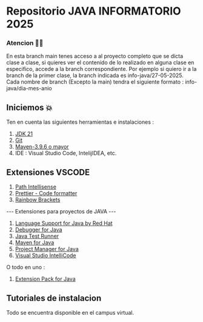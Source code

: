 # Repositorio JAVA INFORMATORIO 2025

### Atencion :technologist:

En esta branch main tenes acceso a al proyecto completo que se dicta clase a clase, si quieres ver el contenido de lo realizado en alguna clase en especifico, accede a la branch correspondiente. Por ejemplo si quiero ir a la branch de la primer clase, la branch indicada es
info-java/27-05-2025. Cada nombre de branch (Excepto la main) tendra el siguiente formato : info-java/dia-mes-anio

## Iniciemos :boom:

Ten en cuenta las siguientes herramientas e instalaciones : 

1. [JDK 21](https://www.oracle.com/java/technologies/javase/jdk21-archive-downloads.html)
2. [Git](https://git-scm.com/)
3. [Maven-3.9.6 o mayor](https://maven.apache.org/download.cgi)
4. IDE : Visual Studio Code, IntelijIDEA, etc.

## Extensiones VSCODE

1. [Path Intellisense](https://marketplace.visualstudio.com/items?itemName=christian-kohler.path-intellisense)
2. [Prettier - Code formatter](https://marketplace.visualstudio.com/items?itemName=esbenp.prettier-vscode)
3. [Rainbow Brackets](https://marketplace.visualstudio.com/items?itemName=2gua.rainbow-brackets)

--- Extensiones para proyectos de JAVA ---

1. [Language Support for Java by Red Hat](https://marketplace.visualstudio.com/items?itemName=redhat.java)
2. [Debugger for Java](https://marketplace.visualstudio.com/items?itemName=vscjava.vscode-java-debug)
3. [Java Test Runner](https://marketplace.visualstudio.com/items?itemName=vscjava.vscode-java-test)
4. [Maven for Java](https://marketplace.visualstudio.com/items?itemName=vscjava.vscode-maven)
5. [Project Manager for Java](https://marketplace.visualstudio.com/items?itemName=vscjava.vscode-java-dependency)
6. [Visual Studio IntelliCode](https://marketplace.visualstudio.com/items?itemName=VisualStudioExptTeam.vscodeintellicode)

O todo en uno : 
1. [Extension Pack for Java](https://marketplace.visualstudio.com/items?itemName=vscjava.vscode-java-pack)

## Tutoriales de instalacion
Todo se encuentra disponible en el campus virtual.
